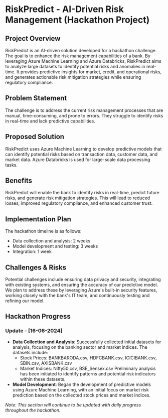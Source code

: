 # RiskPredict - AI-Driven Risk Management (Hackathon Project)

## Project Overview
RiskPredict is an AI-driven solution developed for a hackathon challenge. The goal is to enhance the risk management capabilities of a bank. By leveraging Azure Machine Learning and Azure Databricks, RiskPredict aims to analyze large datasets to identify potential risks and anomalies in real-time. It provides predictive insights for market, credit, and operational risks, and generates actionable risk mitigation strategies while ensuring regulatory compliance.

## Problem Statement
The challenge is to address the current risk management processes that are manual, time-consuming, and prone to errors. They struggle to identify risks in real-time and lack predictive capabilities.

## Proposed Solution
RiskPredict uses Azure Machine Learning to develop predictive models that can identify potential risks based on transaction data, customer data, and market data. Azure Databricks is used for large-scale data processing tasks.

## Benefits
RiskPredict will enable the bank to identify risks in real-time, predict future risks, and generate risk mitigation strategies. This will lead to reduced losses, improved regulatory compliance, and enhanced customer trust.

## Implementation Plan
The hackathon timeline is as follows:
- Data collection and analysis: 2 weeks
- Model development and testing: 3 weeks
- Integration: 1 week

## Challenges & Risks
Potential challenges include ensuring data privacy and security, integrating with existing systems, and ensuring the accuracy of our predictive model. We plan to address these by leveraging Azure's built-in security features, working closely with the bank's IT team, and continuously testing and refining our model.

## Hackathon Progress

### Update - [16-06-2024]

- **Data Collection and Analysis**: Successfully collected initial datasets for analysis, focusing on the banking sector and market indices. The datasets include:
  - Stock Prices: BANKBARODA.csv, HDFCBANK.csv, ICICIBANK.csv, SBIN.csv, AXISBANK.csv
  - Market Indices: Nifty50.csv, BSE_Sensex.csv
  Preliminary analysis has been initiated to identify patterns and potential risk indicators within these datasets.
- **Model Development**: Began the development of predictive models using Azure Machine Learning, with an initial focus on market risk prediction based on the collected stock prices and market indices.

*Note: This section will continue to be updated with daily progress throughout the hackathon.*
